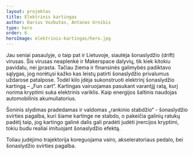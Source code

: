 ```yaml
---
layout: projektas
title: Elektrinis kartingas
author: Darius Vozbutas, Antanas Urnikis
type: hero
order: 6
heroImage: elektrinis-kartingas/hero.jpg
---
```

Jau seniai pasaulyje, o taip pat ir Lietuvoje,  siautėja šonaslydžio (drift)
virusas. Šis virusas neaplenkė ir Makerspace dalyvių, tik kiek kitokiu pavidalu,
nei įprasta. Tačiau žiema ir finansinės galimybės padiktavo sąlygas, jog
norėtųsi kažko kas leistų patirti šonaslydžio privalumus uždarose patalpose.
Todėl kilo įdėja sukonstruoti elektrinį šonaslydžio kartingą – „Fun cart“.
Kartingas vairuojamas pasukant varantįjį ratą, kurį norima kryptimi suka
elektrinis variklis.  Kaip energijos šaltinis naudojas automobilinis
akumuliatorius.

Šoninis slydimas pradedamas ir valdomas „rankinio stabdžio“ - šonaslydžio
svirties pagalba, kuri šiame kartinge ne stabdo, o pakeičia galinių ratukų
padėtį taip, jog kartingo galinė dalis gali pradėti judėti įnercijos kryptimi,
tokiu budu realiai imituojant šonaslydžio efektą.

Toliau judėjimo trajektorija koreguojama vairo, akseleratoriaus pedalo, bei
šonaslydžio svirties pagalba.
